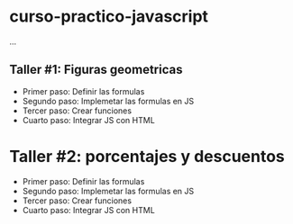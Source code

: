 # curso-practico-javascript

...

## Taller #1: Figuras geometricas

- Primer paso: Definir las formulas
- Segundo paso: Implemetar las formulas en JS
- Tercer paso: Crear funciones
- Cuarto paso: Integrar JS con HTML
  

# Taller #2: porcentajes y descuentos

- Primer paso: Definir las formulas
- Segundo paso: Implemetar las formulas en JS
- Tercer paso: Crear funciones
- Cuarto paso: Integrar JS con HTML